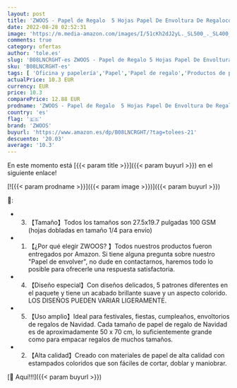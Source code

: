 ```yaml
---
layout: post
title: 'ZWOOS - Papel de Regalo  5 Hojas Papel De Envoltura De Regalocon + 2 Rollo de Cinta Juego de papel de regalo Despedidas de Soltera  Baby shower  Navidad y Más  5 Diseño 70 x 50cm   A '
date: 2022-08-28 02:52:31
image: 'https://m.media-amazon.com/images/I/51cKh2dJ2yL._SL500_._SL400_.jpg'
comments: true
category: ofertas
author: 'tole.es'
slug: 'B08LNCRGHT-es ZWOOS - Papel de Regalo 5 Hojas Papel De Envoltura De...'
sku: 'B08LNCRGHT-es'
tags: [ 'Oficina y papelería','Papel','Papel de regalo','Productos de papel para oficina','navidad','zwoos','🇪🇸', ]
actualPrice: 10.3 EUR
currency: EUR
price: 10.3
comparePrice: 12.88 EUR
prodname: 'ZWOOS - Papel de Regalo  5 Hojas Papel De Envoltura De Regalocon + 2 Rollo de Cinta Juego de papel de regalo Despedidas de Soltera  Baby shower  Navidad y Más  5 Diseño 70 x 50cm   A '
country: 'es'
flag: '🇪🇸'
brand: 'ZWOOS'
buyurl: 'https://www.amazon.es/dp/B08LNCRGHT/?tag=tolees-21'
descuento: '20.03'
average: '10.3'
---
```


En este momento está [{{< param title >}}]({{< param buyurl >}}) en el siguiente enlace!

[![{{< param prodname >}}]({{< param image >}})]({{< param buyurl >}})

🔎:

- 3. 【Tamaño】Todos los tamaños son 27.5x19.7 pulgadas 100 GSM (hojas dobladas en tamaño 1/4 para envío)
- 1. 【¿Por qué elegir ZWOOS? 】Todos nuestros productos fueron entregados por Amazon. Si tiene alguna pregunta sobre nuestro "Papel de envolver", no dude en contactarnos, haremos todo lo posible para ofrecerle una respuesta satisfactoria.
- 4. 【Diseño especial】Con diseños delicados, 5 patrones diferentes en el paquete y tiene un acabado brillante suave y un aspecto colorido. LOS DISEÑOS PUEDEN VARIAR LIGERAMENTE.
- 5. 【Uso amplio】Ideal para festivales, fiestas, cumpleaños, envoltorios de regalos de Navidad. Cada tamaño de papel de regalo de Navidad es de aproximadamente 50 x 70 cm, lo suficientemente grande como para empacar regalos de muchos tamaños.
- 2. 【Alta calidad】Creado con materiales de papel de alta calidad con estampados coloridos que son fáciles de cortar, doblar y maniobrar.

[🛒 Aquí!!!]({{< param buyurl >}})

